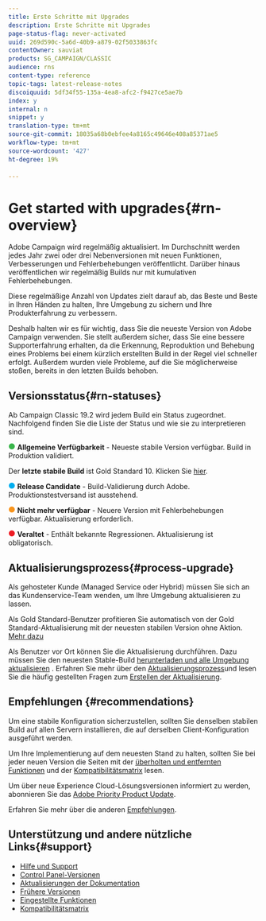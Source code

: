```yaml
---
title: Erste Schritte mit Upgrades
description: Erste Schritte mit Upgrades
page-status-flag: never-activated
uuid: 269d590c-5a6d-40b9-a879-02f5033863fc
contentOwner: sauviat
products: SG_CAMPAIGN/CLASSIC
audience: rns
content-type: reference
topic-tags: latest-release-notes
discoiquuid: 5df34f55-135a-4ea8-afc2-f9427ce5ae7b
index: y
internal: n
snippet: y
translation-type: tm+mt
source-git-commit: 18035a68b0ebfee4a8165c49646e408a85371ae5
workflow-type: tm+mt
source-wordcount: '427'
ht-degree: 19%

---
```



# Get started with upgrades{#rn-overview}

Adobe Campaign wird regelmäßig aktualisiert. Im Durchschnitt werden jedes Jahr zwei oder drei Nebenversionen mit neuen Funktionen, Verbesserungen und Fehlerbehebungen veröffentlicht. Darüber hinaus veröffentlichen wir regelmäßig Builds nur mit kumulativen Fehlerbehebungen.

Diese regelmäßige Anzahl von Updates zielt darauf ab, das Beste und Beste in Ihren Händen zu halten, Ihre Umgebung zu sichern und Ihre Produkterfahrung zu verbessern.

Deshalb halten wir es für wichtig, dass Sie die neueste Version von Adobe Campaign verwenden. Sie stellt außerdem sicher, dass Sie eine bessere Supporterfahrung erhalten, da die Erkennung, Reproduktion und Behebung eines Problems bei einem kürzlich erstellten Build in der Regel viel schneller erfolgt. Außerdem wurden viele Probleme, auf die Sie möglicherweise stoßen, bereits in den letzten Builds behoben.

## Versionsstatus{#rn-statuses}

Ab Campaign Classic 19.2 wird jedem Build ein Status zugeordnet. Nachfolgend finden Sie die Liste der Status und wie sie zu interpretieren sind.

![](assets/do-not-localize/green3.png) **Allgemeine Verfügbarkeit** - Neueste stabile Version verfügbar. Build in Produktion validiert.

Der **letzte stabile Build** ist Gold Standard 10. Klicken Sie [hier](../../rn/using/gold-standard.md).

![](assets/do-not-localize/blue3.png) **Release Candidate** - Build-Validierung durch Adobe. Produktionstestversand ist ausstehend.

![](assets/do-not-localize/orange3.png) **Nicht mehr verfügbar** - Neuere Version mit Fehlerbehebungen verfügbar. Aktualisierung erforderlich.

![](assets/do-not-localize/red3.png) **Veraltet** - Enthält bekannte Regressionen. Aktualisierung ist obligatorisch.

## Aktualisierungsprozess{#process-upgrade}

Als gehosteter Kunde (Managed Service oder Hybrid) müssen Sie sich an das Kundenservice-Team wenden, um Ihre Umgebung aktualisieren zu lassen.

Als Gold Standard-Benutzer profitieren Sie automatisch von der Gold Standard-Aktualisierung mit der neuesten stabilen Version ohne Aktion. [Mehr dazu](https://helpx.adobe.com/de/campaign/kb/gold-standard.html)

Als Benutzer vor Ort können Sie die Aktualisierung durchführen. Dazu müssen Sie den neuesten Stable-Build [herunterladen und alle Umgebung aktualisieren](https://experience.adobe.com/#/downloads/content/software-distribution/en/campaign.html) . Erfahren Sie mehr über den [Aktualisierungsprozess](https://helpx.adobe.com/de/campaign/kb/acc-build-upgrade.html)und lesen Sie die häufig gestellten Fragen zum [Erstellen der Aktualisierung](https://helpx.adobe.com/de/campaign/kb/build-upgrade-faq.html).

## Empfehlungen   {#recommendations}

Um eine stabile Konfiguration sicherzustellen, sollten Sie denselben stabilen Build auf allen Servern installieren, die auf derselben Client-Konfiguration ausgeführt werden.

Um Ihre Implementierung auf dem neuesten Stand zu halten, sollten Sie bei jeder neuen Version die Seiten mit der [überholten und entfernten Funktionen](../../rn/using/deprecated-features.md) und der [Kompatibilitätsmatrix](../../rn/using/compatibility-matrix.md) lesen.

Um über neue Experience Cloud-Lösungsversionen informiert zu werden, abonnieren Sie das [Adobe Priority Product Update](https://www.adobe.com/de/subscription/priority-product-update.html).

Erfahren Sie mehr über die anderen [Empfehlungen](https://helpx.adobe.com/campaign/kb/acc-build-upgrade.html#Recommendations).

## Unterstützung und andere nützliche Links{#support}

* [Hilfe und Support](https://helpx.adobe.com/campaign/kb/ac-support.html#acc-support)
* [Control Panel-Versionen](https://docs.adobe.com/content/help/de-DE/control-panel/using/release-notes.html)
* [Aktualisierungen der Dokumentation](../../rn/using/documentation-updates.md)
* [Frühere Versionen](../../rn/using/release--20-1.md)
* [Eingestellte Funktionen](../../rn/using/deprecated-features.md)
* [Kompatibilitätsmatrix](../../rn/using/compatibility-matrix.md)

